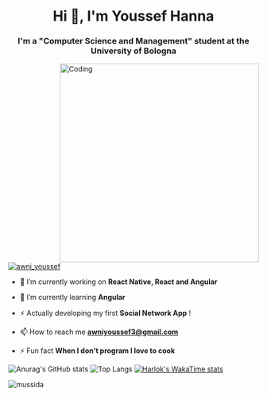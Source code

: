 <h1 align="center">Hi 👋, I'm Youssef Hanna</h1>
<h3 align="center">I'm a "Computer Science and Management" student at the University of Bologna</h3>
<img align="right" alt="Coding" width="400" src="https://i.pinimg.com/originals/e4/26/70/e426702edf874b181aced1e2fa5c6cde.gif">


<p align="left"> <a href="https://twitter.com/awni_youssef" target="blank"><img src="https://img.shields.io/twitter/follow/awni_youssef?logo=twitter&style=for-the-badge" alt="awni_youssef" /></a> </p>

- 🔭 I’m currently working on **React Native, React and Angular**

- 🌱 I’m currently learning **Angular**

- ⚡ Actually developing my first **Social Network App** !

- 📫 How to reach me **awniyoussef3@gmail.com**

- ⚡ Fun fact **When I don't program I love to cook**


![Anurag's GitHub stats](https://github-readme-stats.vercel.app/api?username=mussida&show_icons=true&theme=tokyonight)
![Top Langs](https://github-readme-stats.vercel.app/api/top-langs/?username=mussida&layout=compact)
[![Harlok's WakaTime stats](https://github-readme-stats.vercel.app/api/wakatime?mussida=ffflabs)](https://github.com/anuraghazra/github-readme-stats)
<p><img align="center" src="https://github-readme-streak-stats.herokuapp.com/?user=mussida&" alt="mussida" /></p>
